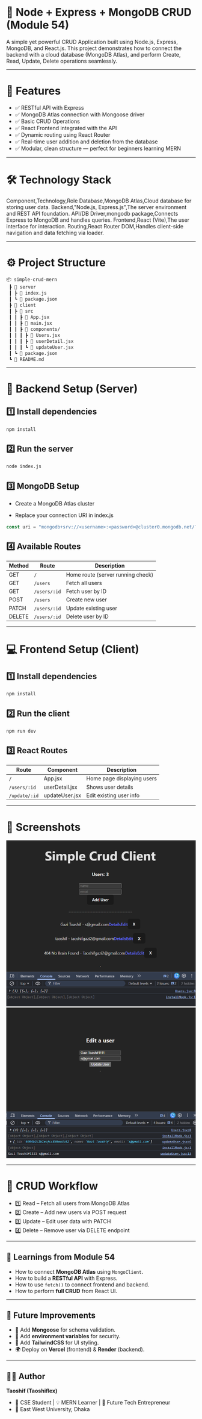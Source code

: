 # 🧠 Node + Express + MongoDB CRUD (Module 54)

A simple yet powerful CRUD Application built using Node.js, Express, MongoDB, and React.js.
This project demonstrates how to connect the backend with a cloud database (MongoDB Atlas), and perform Create, Read, Update, Delete operations seamlessly.

---

# 🚀 Features

- ✅ RESTful API with Express
- ✅ MongoDB Atlas connection with Mongoose driver
- ✅ Basic CRUD Operations
- ✅ React Frontend integrated with the API
- ✅ Dynamic routing using React Router
- ✅ Real-time user addition and deletion from the database
- ✅ Modular, clean structure — perfect for beginners learning MERN

---

# 🛠️ Technology Stack

Component,Technology,Role
Database,MongoDB Atlas,Cloud database for storing user data.
Backend,"Node.js, Express.js",The server environment and REST API foundation.
API/DB Driver,mongodb package,Connects Express to MongoDB and handles queries.
Frontend,React (Vite),The user interface for interaction.
Routing,React Router DOM,Handles client-side navigation and data fetching via loader.

---

# ⚙️ Project Structure

```pgsql
📦 simple-crud-mern
 ┣ 📂 server
 ┃ ┣ 📜 index.js
 ┃ ┗ 📜 package.json
 ┣ 📂 client
 ┃ ┣ 📂 src
 ┃ ┃ ┣ 📜 App.jsx
 ┃ ┃ ┣ 📜 main.jsx
 ┃ ┃ ┣ 📜 components/
 ┃ ┃ ┃ ┣ 📜 Users.jsx
 ┃ ┃ ┃ ┣ 📜 userDetail.jsx
 ┃ ┃ ┃ ┗ 📜 updateUser.jsx
 ┃ ┗ 📜 package.json
 ┗ 📜 README.md
```
---

# 🔧 Backend Setup (Server)

## 1️⃣ Install dependencies

```bash
npm install
```
## 2️⃣ Run the server

```bash
node index.js
```

## 3️⃣ MongoDB Setup

- Create a MongoDB Atlas cluster

- Replace your connection URI in index.js

```js
const uri = "mongodb+srv://<username>:<password>@cluster0.mongodb.net/?appName=Cluster0";
```

## 4️⃣ Available Routes

| Method | Route        | Description                       |
| ------ | ------------ | --------------------------------- |
| GET    | `/`          | Home route (server running check) |
| GET    | `/users`     | Fetch all users                   |
| GET    | `/users/:id` | Fetch user by ID                  |
| POST   | `/users`     | Create new user                   |
| PATCH  | `/users/:id` | Update existing user              |
| DELETE | `/users/:id` | Delete user by ID                 |

---

# 💻 Frontend Setup (Client)

## 1️⃣ Install dependencies

```bash
npm install
```

## 2️⃣ Run the client


```bash
npm run dev
```

## 3️⃣ React Routes

| Route         | Component      | Description                |
| ------------- | -------------- | -------------------------- |
| `/`           | App.jsx        | Home page displaying users |
| `/users/:id`  | userDetail.jsx | Shows user details         |
| `/update/:id` | updateUser.jsx | Edit existing user info    |

---

# 📸 Screenshots

![Home Page](image.png)
![Edt Page](image-1.png)

---

# 🧩 CRUD Workflow

- 1️⃣ Read – Fetch all users from MongoDB Atlas
- 2️⃣ Create – Add new users via POST request
- 3️⃣ Update – Edit user data with PATCH
- 4️⃣ Delete – Remove user via DELETE endpoint

---

## 🧠 Learnings from Module 54

* How to connect **MongoDB Atlas** using `MongoClient`.
* How to build a **RESTful API** with Express.
* How to use `fetch()` to connect frontend and backend.
* How to perform **full CRUD** from React UI.

---

## 🏁 Future Improvements

* 🚀 Add **Mongoose** for schema validation.
* 🔐 Add **environment variables** for security.
* 🎨 Add **TailwindCSS** for UI styling.
* 🌍 Deploy on **Vercel** (frontend) & **Render** (backend).

---

## 👨‍💻 Author

**Taoshif (Taoshiflex)**
* 🎯 CSE Student | 💡 MERN Learner | 🚀 Future Tech Entrepreneur
* 📍 East West University, Dhaka